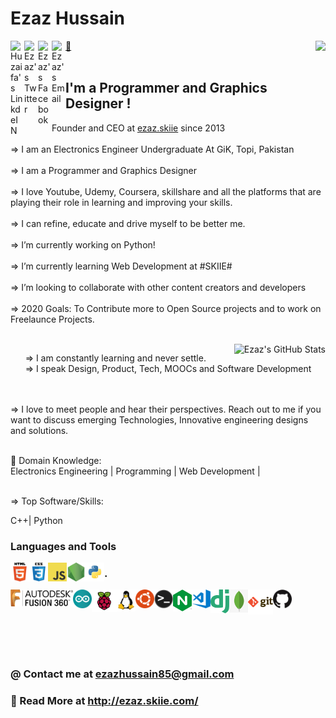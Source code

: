 

<!--
**ezaz-hussain/ezaz_hussain* is a ✨ _special_ ✨ repository because its `README.md` (this file) appears on your GitHub profile.

Here are some ideas to get you started:

- 🔭 I’m currently working on ...
- 🌱 I’m currently learning ...
- 👯 I’m looking to collaborate on ...
- 🤔 I’m looking for help with ...
- 💬 Ask me about ...
- 📫 How to reach me: ...
- 😄 Pronouns: ...
- ⚡ Fun fact: ...
-->

# Ezaz Hussain




<img align="right" src="https://profile-counter.glitch.me/ezaz-hussain/count.svg" />

<a href="https://www.linkedin.com/in/ezaz-hussain-64987b19a/">
  <img align="left" alt="Huzaifa's LinkdeIN" width="22px" src="https://cdn.jsdelivr.net/npm/simple-icons@v3/icons/linkedin.svg" />
</a>
<a href="https://twitter.com/ezazhussain85">
  <img align="left" alt="Ezaz's Twitter" width="22px" src="https://cdn.jsdelivr.net/npm/simple-icons@v3/icons/twitter.svg" />
</a>
<a href="https://www.facebook.com/ezaz.hussain.39">
  <img align="left" alt="Ezaz's Facebook" width="22px" src="https://cdn.jsdelivr.net/npm/simple-icons@v3/icons/facebook.svg" />
</a>
<a href="mailto:ezazhussain85@gmail.com">
  <img align="left" alt="Ezaz's Email" width="22px" src="https://cdn.jsdelivr.net/npm/simple-icons@v3/icons/gmail.svg" />
</a>
<a href="http://ezaz.skiie.com/">🔗</a>
 <br /><br />
 
## I'm a Programmer and Graphics Designer !
 Founder and CEO at <a href="http://ezaz.skiie.com/">ezaz.skiie</a> since 2013
<br /><br />
=> I am an Electronics Engineer Undergraduate At GiK, Topi, Pakistan
<br /><br />
=> I am a Programmer and Graphics Designer
<br /><br />
=> I love Youtube, Udemy, Coursera, skillshare and all the platforms that are playing their role in learning and improving your skills. 
<br /><br />
=> I can refine, educate and drive myself to be better me.
 <br /><br />
=> I’m currently working on Python!
 <br /><br />
=> I’m currently learning Web Development at #SKIIE#
 <br /><br />
=> I’m looking to collaborate with other content creators and developers
 <br /><br />
=> 2020 Goals: To Contribute more to Open Source projects and to work on Freelaunce Projects.


<br /><img src="https://github-readme-stats.vercel.app/api?username=ezaz-hussain&show_icons=true&hide_border=true&theme=vue" alt=" Ezaz's GitHub Stats" align="right">


 &nbsp;  &nbsp;  &nbsp;  => I am constantly learning and never settle.<br />
 &nbsp;  &nbsp;  &nbsp;  => I speak Design, Product, Tech, MOOCs and Software Development<br />
 <br /><br />
 
=> I love to meet people and hear their perspectives. Reach out to me if you want to discuss emerging Technologies, Innovative engineering designs and solutions.
 <br /><br />
 
👀 Domain Knowledge:<br />
Electronics Engineering | Programming | Web Development |
 <br /><br />
 
=> Top Software/Skills:<br />

C++| Python






<h3>Languages and Tools</h3>

<img align="left" alt="HTML5" width="30px" src="https://github.com/HuzaifaIrfan/HuzaifaIrfan/blob/master/img/html.png" />
<img align="left" alt="CSS3" width="30px" src="https://github.com/HuzaifaIrfan/HuzaifaIrfan/blob/master/img/css.png" />
<img align="left" alt="JavaScript" width="30px" src="https://github.com/HuzaifaIrfan/HuzaifaIrfan/blob/master/img/javascript.png" />
<img align="left" alt="Node.js" width="30px" src="https://github.com/HuzaifaIrfan/HuzaifaIrfan/blob/master/img/nodejs.png" />
<img align="left" alt="Python" width="30px" src="https://github.com/HuzaifaIrfan/HuzaifaIrfan/blob/master/img/python.png" />



<h3>.</h3>

<img align="left" alt="Fusion 360" width="100px" src="https://github.com/HuzaifaIrfan/HuzaifaIrfan/blob/master/img/fusion360.png" />
<img align="left" alt="Arduino" width="30px" src="https://github.com/HuzaifaIrfan/HuzaifaIrfan/blob/master/img/arduino.png" />
<img align="left" alt="Raspberry PI" width="40px" src="https://github.com/HuzaifaIrfan/HuzaifaIrfan/blob/master/img/raspi.png" />
<img align="left" alt="Linux" width="30px" src="https://github.com/HuzaifaIrfan/HuzaifaIrfan/blob/master/img/linux.png" />
<img align="left" alt="Ubuntu" width="30px" src="https://github.com/HuzaifaIrfan/HuzaifaIrfan/blob/master/img/ubuntu.png" />
<img align="left" alt="Terminal" width="30px" src="https://github.com/HuzaifaIrfan/HuzaifaIrfan/blob/master/img/terminal.png" />
<img align="left" alt="Nginx" width="30px" src="https://github.com/HuzaifaIrfan/HuzaifaIrfan/blob/master/img/nginx.png" />
<img align="left" alt="Visual Studio Code" width="30px" src="https://github.com/HuzaifaIrfan/HuzaifaIrfan/blob/master/img/visual-studio-code.png" />
<img align="left" alt="Django" width="30px" src="https://github.com/HuzaifaIrfan/HuzaifaIrfan/blob/master/img/django.png" />
<img align="left" alt="MongoDB" width="30px" src="https://github.com/HuzaifaIrfan/HuzaifaIrfan/blob/master/img/mongodb.jpeg" />
<img align="left" alt="Git" width="40px" src="https://github.com/HuzaifaIrfan/HuzaifaIrfan/blob/master/img/git.png" />
<img align="left" alt="GitHub" width="30px" src="https://github.com/HuzaifaIrfan/HuzaifaIrfan/blob/master/img/github.png" />

<!--
<img align="left" alt="Sass" width="30px" src="https://github.com/HuzaifaIrfan/HuzaifaIrfan/blob/master/img/sass.png" />

<img align="left" alt="React" width="30px" src="https://github.com/HuzaifaIrfan/HuzaifaIrfan/blob/master/img/react.png" />
-->
<!--
<img align="left" alt="SQL" width="30px" src="https://github.com/HuzaifaIrfan/HuzaifaIrfan/blob/master/img/sql.png" />
<img align="left" alt="MySQL" width="30px" src="https://github.com/HuzaifaIrfan/HuzaifaIrfan/blob/master/img/mysql.png" />
-->

 <br /><br />
<br /><br />
<br /><br />

### @ Contact me at <a href="mailto:ezaz.skiie.com">ezazhussain85@gmail.com</a>
 
 
### 🔗 Read More at http://ezaz.skiie.com/


